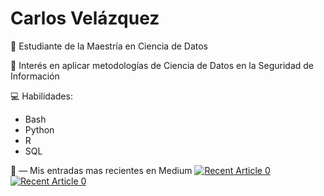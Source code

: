 # Carlos Velázquez
🌱 Estudiante de la Maestría en Ciencia de Datos

:floppy_disk: Interés en aplicar metodologías de Ciencia de Datos en la Seguridad de Información

:computer: Habilidades:
* Bash
* Python
* R
* SQL


:closed_book: — Mis entradas mas recientes en Medium 
<a target="_blank" href="https://github-readme-medium-recent-article.vercel.app/medium/@carlos_vzlqz/0"><img src="https://github-readme-medium-recent-article.vercel.app/medium/@carlos_vzlqz/0" alt="Recent Article 0">
<a target="_blank" href="https://github-readme-medium-recent-article.vercel.app/medium/@adilenec7z/0"><img src="https://github-readme-medium-recent-article.vercel.app/medium/@adilenec7/0" alt="Recent Article 0"> 


<!--
**carlosvelv/carlosvelv** is a ✨ _special_ ✨ repository because its `README.md` (this file) appears on your GitHub profile.

Here are some ideas to get you started:

- 🔭 I’m currently working on ...
- 🌱 I’m currently learning ...
- 👯 I’m looking to collaborate on ...
- 🤔 I’m looking for help with ...
- 💬 Ask me about ...
- 📫 How to reach me: ...
- 😄 Pronouns: ...
- ⚡ Fun fact: ...
-->
